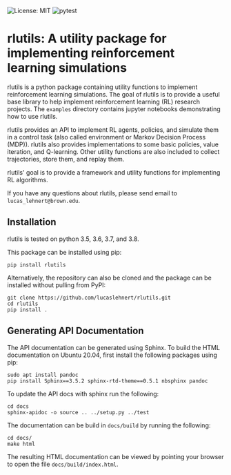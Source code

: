 ![License: MIT](https://img.shields.io/badge/License-MIT-yellow.svg)
![pytest](https://github.com/lucaslehnert/rlutils/workflows/pytest/badge.svg)

# rlutils: A utility package for implementing reinforcement learning simulations

rlutils is a python package containing utility functions to implement 
reinforcement learning simulations.  The goal of rlutils is to provide a useful 
base library to help implement reinforcement learning (RL) research projects.
The `examples` directory contains jupyter notebooks demonstrating how to use 
rlutils.

rlutils provides an API to implement RL agents, policies, and simulate them in a
control task (also called environment or Markov Decision Process (MDP)). rlutils
also provides implementations to some basic policies, value iteration, and 
Q-learning. Other utility functions are also included to collect trajectories, 
store them, and replay them.

rlutils' goal is to provide a framework and utility functions for implementing 
RL algorithms.

If you have any questions about rlutils, please send email to 
`lucas_lehnert@brown.edu`.

## Installation

rlutils is tested on python 3.5, 3.6, 3.7, and 3.8.

This package can be installed using pip:

```
pip install rlutils
```

Alternatively, the repository can also be cloned and the package can be 
installed without pulling from PyPI:

```
git clone https://github.com/lucaslehnert/rlutils.git
cd rlutils
pip install .
```

## Generating API Documentation

The API documentation can be generated using Sphinx. To build the HTML 
documentation on Ubuntu 20.04, first install the following packages using pip:

```
sudo apt install pandoc
pip install Sphinx==3.5.2 sphinx-rtd-theme==0.5.1 nbsphinx pandoc
```

To update the API docs with sphinx run the following:

```
cd docs
sphinx-apidoc -o source .. ../setup.py ../test
```

The documentation can be build in `docs/build` by running the following:

```
cd docs/
make html
```

The resulting HTML documentation can be viewed by pointing your browser to open
the file `docs/build/index.html`.
